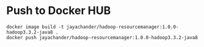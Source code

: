 # Push to Docker HUB
```
docker image build -t jayachander/hadoop-resourcemanager:1.0.0-hadoop3.3.2-java8 .
docker push jayachander/hadoop-resourcemanager:1.0.0-hadoop3.3.2-java8
```
